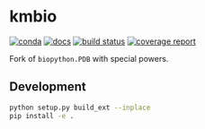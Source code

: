 # kmbio

[![conda](https://img.shields.io/conda/dn/kimlab/kmbio.svg)](https://anaconda.org/kimlab/kmbio/)
[![docs](https://img.shields.io/badge/docs-v2.0.7-blue.svg)](https://kimlab.gitlab.io/kmbio/v2.0.7/)
[![build status](https://gitlab.com/kimlab/kmbio/badges/v2.0.7/build.svg)](https://gitlab.com/kimlab/kmbio/commits/v2.0.7/)
[![coverage report](https://gitlab.com/kimlab/kmbio/badges/v2.0.7/coverage.svg)](https://kimlab.gitlab.io/kmbio/v2.0.7/htmlcov/)

Fork of `biopython.PDB` with special powers.

## Development

```bash
python setup.py build_ext --inplace
pip install -e .
```
